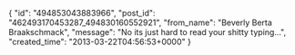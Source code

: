  {
   "id": "494853043883966",
   "post_id": "462493170453287_494830160552921",
   "from_name": "Beverly Berta Braakschmack",
   "message": "No its just hard to read your shitty typing...",
   "created_time": "2013-03-22T04:56:53+0000"
 }
